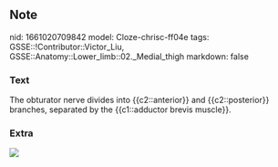 ## Note
nid: 1661020709842
model: Cloze-chrisc-ff04e
tags: GSSE::!Contributor::Victor_Liu, GSSE::Anatomy::Lower_limb::02._Medial_thigh
markdown: false

### Text
The obturator nerve divides into {{c2::anterior}} and {{c2::posterior}} branches, separated by the {{c1::adductor brevis muscle}}.

### Extra
<img src="paste-a47c1dcc86de038f580ba18f333cec2f4a091236.jpg">

